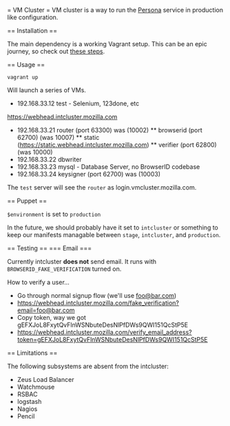 = VM Cluster =
VM cluster is a way to run the [Persona](https://github.com/mozilla/browserid)
service in production like configuration.

== Installation ==

The main dependency is a working Vagrant setup. This can be an epic journey, so
check out [these steps](https://id.etherpad.mozilla.org/vagrant-browserid).

== Usage ==

    vagrant up

Will launch a series of VMs.

* 192.168.33.12 test - Selenium, 123done, etc

https://webhead.intcluster.mozilla.com
* 192.168.33.21 router (port 63300) was (10002)
** browserid (port 62700) (was 10007)
** static (https://static.webhead.intcluster.mozilla.com)
** verifier (port 62800) (was 10000)
* 192.168.33.22 dbwriter
* 192.168.33.23 mysql - Database Server, no BrowserID codebase
* 192.168.33.24 keysigner (port 62700) was (10003)

The `test` server will see the `router` as login.vmcluster.mozilla.com.

== Puppet ==

`$environment` is set to `production`

In the future, we should probably have it set to `intcluster` or something to
keep our manifests managable between `stage`, `intcluster`, and `production`.

== Testing ==
=== Email ===

Currently intcluster **does not** send email. It runs with
`BROWSERID_FAKE_VERIFICATION` turned on.

How to verify a user...
* Go through normal signup flow (we'll use foo@bar.com)
* https://webhead.intcluster.mozilla.com/fake_verification?email=foo@bar.com
* Copy token, way we got gEFXJoL8FxytQvFlnWSNbuteDesNlPfDWs9QWI151QcStP5E
* https://webhead.intcluster.mozilla.com/verify_email_address?token=gEFXJoL8FxytQvFlnWSNbuteDesNlPfDWs9QWI151QcStP5E

== Limitations ==

The following subsystems are absent from the intcluster:

* Zeus Load Balancer
* Watchmouse
* RSBAC
* logstash
* Nagios
* Pencil
